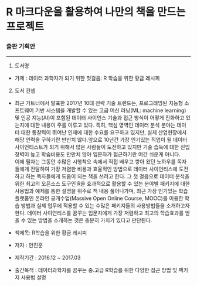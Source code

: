 # R 마크다운을 활용하여 나만의 책을 만드는 프로젝트 

### 출판 기획안
  
***

1. 도서명
+ 가제 : 데이터 과학자가 되기 위한 첫걸음: R 학습을 위한 황금 레시피  
  

2. 도서 컨셉
+ 최근 가트너에서 발표한 2017년 10대 전략 기술 트렌드는, 프로그래밍된 지능형 소프트웨어 기반 시스템을 개발할 수 있는 고급 머신 러닝(ML: machine learning) 및 인공 지능(AI)이 포함된 데이터 사이언스 기술과 접근 방식이 어떻게 진화하고 있는지에 대한 내용이 주를 이루고 있다. 특히, 핵심 영역인 데이터 분석 분야는 데이터 대한 통찰력이 뛰어난 인재에 대한 수요를 요구하고 있지만, 실제 산업현장에서 해당 인력을 구하기란 만만치 않다.앞으로 10년간 가장 인기있는 직업이 될 데이터 사이언티스트가 되기 위해서 많은 사람들이 도전하고 있지만 기술 습득에 대한 진입장벽이 높고 학습비용도 만만치 않아 입문자가 접근하기란 여간 쉬운게 아니다.  
  이에 필자는 그동안 수많은 시행착오 속에서 직접 배우고 쌓아 왔던 노하우를 독자들에게 전달하여 가장 저렴한 비용과 효율적인 방법으로 데이터 사이언티스에 도전하고 하는 독자들에게 도움이 되는 책을 쓰려고 한다. 그 첫 걸음으로 데이터 분석을 위한 최고의 오픈소스 도구인 R을 효과적으로 활용할 수 있는 분야별 패키지에 대한 사용법과 예제를 통한 설명을 위주로 책 내용 풀어나가며, 최근 가장 인기있는 학습 플랫폼인 온라인 공개수업(Massive Open Online Course, MOOC)를 이용한 학습 방법과 실제 업무에 적용할 수 있는 수많은 패키지들의 사용방법들을 소개하고자 한다. 데이터 사이언티스를 꿈꾸는 입문자에게 가장 저렴하고  최고의 학습효과를 얻을 수 있는 방법을 소개하는 것은 충분히 가치가 있다고 판단된다.

+ 책제목: R학습을 위한 황금 레시피
+ 저자 : 안진훈
+ 제작기간 : 2016.12 ~ 2017.03
+ 출간목적 : 데이터과학자를 꿈꾸는 중.고급 R학습를 위한 다양한 접근 방법 및 팩키지 사용법 설명 
